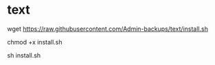 # text


wget  https://raw.githubusercontent.com/Admin-backups/text/install.sh

chmod +x install.sh

sh install.sh
